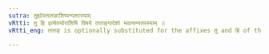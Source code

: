 ```yaml
---
sutra: तुह्योस्तातङाशिष्यन्यतरस्याम्
vRtti: तु हि इत्येतयोराशिषि विषये तातङ्गादेशो भवत्यन्यतरस्याम् ॥
vRtti_eng: तातङ् is optionally substituted for the affixes तु and हि of the Imperative, when benediction is meant.

---
```

